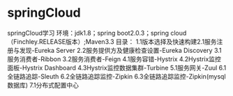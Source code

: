# springCloud
springCloud学习
环境：jdk1.8；spring boot2.0.3；spring cloud（Finchley.RELEASE版本）;Maven3.3
目录：
1.1版本选择及快速构建2.1服务注册与发现-Eureka Server
2.2服务提供方及健康检查设置-Eureka Discovery
3.1服务消费者-Ribbon
3.2服务消费者-Feign
4.1服务容错-Hystrix
4.2Hystrix监控面板-Hystrix Dashboard
4.3Hystrix监控数据集群-Turbine
5.1服务网关-Zuul
6.1全链路追踪-Sleuth
6.2全链路追踪监控-Zipkin
6.3全链路追踪监控-Zipkin(mysql数据库)
7.1分布式配置中心
